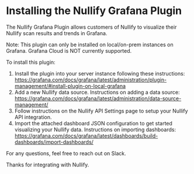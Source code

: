 
# Installing the Nullify Grafana Plugin

The Nullify Grafana Plugin allows customers of Nullify to visualize their Nullify scan results and trends in Grafana.

Note: This plugin can only be installed on local/on-prem instances on Grafana. Grafana Cloud is NOT currently supported.

To install this plugin:
1. Install the plugin into your server instance following these instructions: https://grafana.com/docs/grafana/latest/administration/plugin-management/#install-plugin-on-local-grafana
2. Add a new Nullify data source. Instructions on adding a data source: https://grafana.com/docs/grafana/latest/administration/data-source-management/
3. Follow instructions on the Nullify API Settings page to setup your Nullify API integration.
4. Import the attached dashboard JSON configuration to get started visualizing your Nullify data. Instructions on importing dashboards: https://grafana.com/docs/grafana/latest/dashboards/build-dashboards/import-dashboards/

For any questions, feel free to reach out on Slack.

Thanks for integrating with Nullify.
